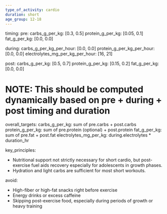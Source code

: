 ```yaml
---
type_of_activity: cardio
duration: short
age_group: 12-18
---
```


timing:
pre:
carbs_g_per_kg: [0.3, 0.5]
protein_g_per_kg: [0.05, 0.1]
fat_g_per_kg: [0.0, 0.0]

during:
carbs_g_per_kg_per_hour: [0.0, 0.0]
protein_g_per_kg_per_hour: [0.0, 0.0]
electrolytes_mg_per_kg_per_hour: [16, 21]

post:
carbs_g_per_kg: [0.5, 0.7]
protein_g_per_kg: [0.15, 0.2]
fat_g_per_kg: [0.0, 0.0]

# NOTE: This should be computed dynamically based on pre + during + post timing and duration

overall_targets:
carbs_g_per_kg: sum of pre.carbs + post.carbs
protein_g_per_kg: sum of pre.protein (optional) + post.protein
fat_g_per_kg: sum of pre.fat + post.fat
electrolytes_mg_per_kg: during.electrolytes \* duration_hr

key_principles:

-   Nutritional support not strictly necessary for short cardio, but post-exercise fuel aids recovery especially for adolescents in growth phases.
-   Hydration and light carbs are sufficient for most short workouts.

avoid:

-   High-fiber or high-fat snacks right before exercise
-   Energy drinks or excess caffeine
-   Skipping post-exercise food, especially during periods of growth or heavy training
